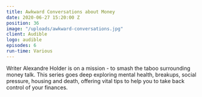 ```yaml
---
title: Awkward Conversations about Money
date: 2020-06-27 15:20:00 Z
position: 36
image: "/uploads/awkward-conversations.jpg"
client: Audible
logo: audible
episodes: 6
run-time: Various
---
```


Writer Alexandre Holder is on a mission - to smash the taboo surrounding money talk. This series goes deep exploring mental health, breakups, social pressure, housing and death, offering vital tips to help you to take back control of your finances.